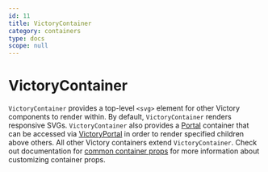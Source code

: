 ```yaml
---
id: 11
title: VictoryContainer
category: containers
type: docs
scope: null
---
```

# VictoryContainer

`VictoryContainer` provides a top-level `<svg>` element for other Victory components to render within.
By default, `VictoryContainer` renders responsive SVGs. `VictoryContainer` also provides a [Portal][]
container that can be accessed via [VictoryPortal][] in order to render specified children above others. All other Victory containers extend `VictoryContainer`. Check out documentation for [common container props][] for more information about customizing container props.

[VictoryPortal]: /docs/victory-portal
[Portal]: https://github.com/tiennguyen-ftu-k52/victory/blob/main/packages/victory-core/src/victory-portal/portal.js
[common container props]: /docs/common-container-props
